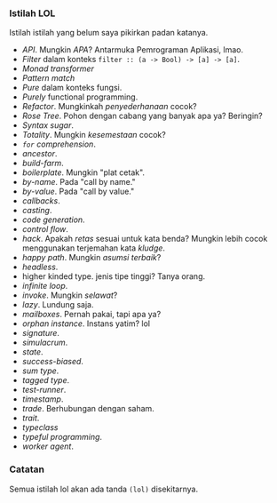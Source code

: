 ### Istilah LOL

Istilah istilah yang belum saya pikirkan padan katanya.

- *API*. Mungkin *APA*? Antarmuka Pemrograman Aplikasi, lmao.
- *Filter* dalam konteks `filter :: (a -> Bool) -> [a] -> [a]`.
- *Monad transformer*
- *Pattern match*
- *Pure* dalam konteks fungsi.
- *Purely* functional programming.
- *Refactor*. Mungkinkah *penyederhanaan* cocok?
- *Rose Tree*. Pohon dengan cabang yang banyak apa ya? Beringin?
- *Syntax sugar*.
- *Totality*. Mungkin *kesemestaan* cocok?
- *`for` comprehension*.
- *ancestor*.
- *build-farm*.
- *boilerplate*. Mungkin "plat cetak".
- *by-name*. Pada "call by name."
- *by-value*. Pada "call by value."
- *callbacks*.
- *casting*.
- *code generation*.
- *control flow*.
- *hack*. Apakah *retas* sesuai untuk kata benda? Mungkin lebih cocok menggunakan terjemahan kata *kludge*.
- *happy path*. Mungkin *asumsi terbaik*?
- *headless*.
- higher kinded type. jenis tipe tinggi? Tanya orang.
- *infinite loop*.
- *invoke*. Mungkin *selawat*?
- *lazy*. Lundung saja.
- *mailboxes*. Pernah pakai, tapi apa ya?
- *orphan instance*. Instans yatim? lol
- *signature*.
- *simulacrum*.
- *state*.
- *success-biased*.
- *sum type*.
- *tagged type*.
- *test-runner*.
- *timestamp*.
- *trade*. Berhubungan dengan saham.
- *trait*.
- *typeclass*
- *typeful programming*.
- *worker agent*.

### Catatan

Semua istilah lol akan ada tanda `(lol)` disekitarnya.
